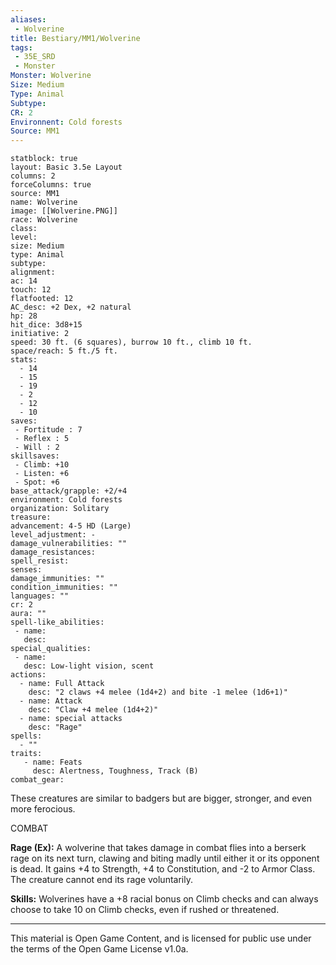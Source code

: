 ```yaml
---
aliases:
 - Wolverine
title: Bestiary/MM1/Wolverine
tags: 
 - 35E_SRD
 - Monster
Monster: Wolverine
Size: Medium
Type: Animal
Subtype: 
CR: 2
Environnent: Cold forests
Source: MM1
---
```


```statblock
statblock: true
layout: Basic 3.5e Layout
columns: 2
forceColumns: true
source: MM1 
name: Wolverine
image: [[Wolverine.PNG]]
race: Wolverine
class: 
level: 
size: Medium
type: Animal
subtype: 
alignment: 
ac: 14
touch: 12
flatfooted: 12
AC_desc: +2 Dex, +2 natural
hp: 28
hit_dice: 3d8+15
initiative: 2
speed: 30 ft. (6 squares), burrow 10 ft., climb 10 ft.
space/reach: 5 ft./5 ft.
stats:
  - 14
  - 15
  - 19
  - 2
  - 12
  - 10
saves:
 - Fortitude : 7
 - Reflex : 5
 - Will : 2
skillsaves:
 - Climb: +10
 - Listen: +6
 - Spot: +6
base_attack/grapple: +2/+4
environment: Cold forests
organization: Solitary
treasure: 
advancement: 4-5 HD (Large)
level_adjustment: -
damage_vulnerabilities: ""
damage_resistances: 
spell_resist: 
senses: 
damage_immunities: ""
condition_immunities: ""
languages: ""
cr: 2
aura: ""
spell-like_abilities:
 - name: 
   desc: 
special_qualities:
 - name:
   desc: Low-light vision, scent
actions:
  - name: Full Attack
    desc: "2 claws +4 melee (1d4+2) and bite -1 melee (1d6+1)"
  - name: Attack
    desc: "Claw +4 melee (1d4+2)"
  - name: special attacks
    desc: "Rage"
spells:
  - ""
traits:
   - name: Feats
     desc: Alertness, Toughness, Track (B)
combat_gear:  
```


These creatures are similar to badgers but are bigger, stronger, and even more ferocious.

COMBAT


**Rage (Ex):** A wolverine that takes damage in combat flies into a berserk rage on its next turn, clawing and biting madly until either it or its opponent is dead. It gains +4 to Strength, +4 to Constitution, and -2 to Armor Class. The creature cannot end its rage voluntarily.


**Skills:** Wolverines have a +8 racial bonus on Climb checks and can always choose to take 10 on Climb checks, even if rushed or threatened.

---

This material is Open Game Content, and is licensed for public use under the terms of the Open Game License v1.0a.
